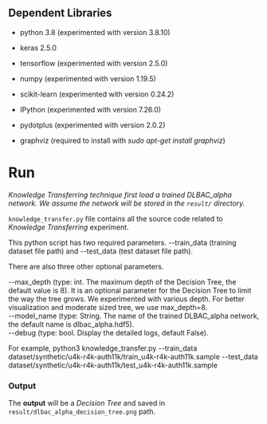 
## Dependent Libraries ##
  * python 3.8 (experimented with version 3.8.10)
  * keras 2.5.0
  * tensorflow (experimented with version 2.5.0)
  * numpy (experimented with version 1.19.5)
  * scikit-learn (experimented with version 0.24.2)

  * IPython (experimented with version 7.26.0)
  * pydotplus (experimented with version 2.0.2)
  * graphviz (required to install with _sudo apt-get install graphviz_)

# Run #

_Knowledge Transferring technique first load a trained DLBAC_alpha network. We assume the network will be stored in the `result/` directory._

`knowledge_transfer.py` file contains all the source code related to _Knowledge Transferring_ experiment.

This python script has two required parameters. --train_data (training dataset file path) and --test_data (test dataset file path).

There are also three other optional parameters.

--max_depth (type: int. The maximum depth of the Decision Tree, the default value is 8). 
It is an optional parameter for the Decision Tree to limit the way the tree grows.
We experimented with various depth. For better visualization and moderate sized tree, we use max_depth=8.  
--model_name (type: String. The name of the trained DLBAC_alpha network, the default name is dlbac_alpha.hdf5).  
--debug (type: bool. Display the detailed logs, default False).  

For example,
python3 knowledge_transfer.py --train_data dataset/synthetic/u4k-r4k-auth11k/train_u4k-r4k-auth11k.sample --test_data dataset/synthetic/u4k-r4k-auth11k/test_u4k-r4k-auth11k.sample

### Output ###
The **output** will be a *Decision Tree* and saved in `result/dlbac_alpha_decision_tree.png` path.  

